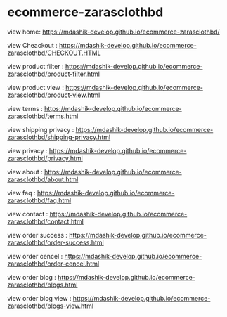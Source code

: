 # ecommerce-zarasclothbd

view home: https://mdashik-develop.github.io/ecommerce-zarasclothbd/

view Cheackout : https://mdashik-develop.github.io/ecommerce-zarasclothbd/CHECKOUT.HTML

view product filter : https://mdashik-develop.github.io/ecommerce-zarasclothbd/product-filter.html

view product view : https://mdashik-develop.github.io/ecommerce-zarasclothbd/product-view.html

view terms : https://mdashik-develop.github.io/ecommerce-zarasclothbd/terms.html

view shipping privacy : https://mdashik-develop.github.io/ecommerce-zarasclothbd/shipping-privacy.html

view privacy : https://mdashik-develop.github.io/ecommerce-zarasclothbd/privacy.html

view about : https://mdashik-develop.github.io/ecommerce-zarasclothbd/about.html

view faq : https://mdashik-develop.github.io/ecommerce-zarasclothbd/faq.html

view contact : https://mdashik-develop.github.io/ecommerce-zarasclothbd/contact.html

view order success : https://mdashik-develop.github.io/ecommerce-zarasclothbd/order-success.html

view order cencel : https://mdashik-develop.github.io/ecommerce-zarasclothbd/order-cencel.html

view order blog : https://mdashik-develop.github.io/ecommerce-zarasclothbd/blogs.html

view order blog view : https://mdashik-develop.github.io/ecommerce-zarasclothbd/blogs-view.html
